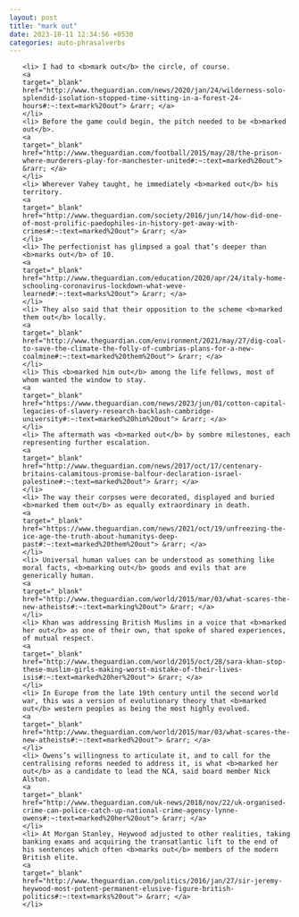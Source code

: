 ```yaml
---
layout: post
title: "mark out"
date: 2023-10-11 12:34:56 +0530
categories: auto-phrasalverbs
---
```

<ol>

    <li> I had to <b>mark out</b> the circle, of course.
    <a 
    target="_blank" 
    href="http://www.theguardian.com/news/2020/jan/24/wilderness-solo-splendid-isolation-stopped-time-sitting-in-a-forest-24-hours#:~:text=mark%20out"> &rarr; </a>
    </li>
    <li> Before the game could begin, the pitch needed to be <b>marked out</b>.
    <a 
    target="_blank" 
    href="http://www.theguardian.com/football/2015/may/28/the-prison-where-murderers-play-for-manchester-united#:~:text=marked%20out"> &rarr; </a>
    </li>
    <li> Wherever Vahey taught, he immediately <b>marked out</b> his territory.
    <a 
    target="_blank" 
    href="http://www.theguardian.com/society/2016/jun/14/how-did-one-of-most-prolific-paedophiles-in-history-get-away-with-crimes#:~:text=marked%20out"> &rarr; </a>
    </li>
    <li> The perfectionist has glimpsed a goal that’s deeper than <b>marks out</b> of 10.
    <a 
    target="_blank" 
    href="http://www.theguardian.com/education/2020/apr/24/italy-home-schooling-coronavirus-lockdown-what-weve-learned#:~:text=marks%20out"> &rarr; </a>
    </li>
    <li> They also said that their opposition to the scheme <b>marked them out</b> locally.
    <a 
    target="_blank" 
    href="http://www.theguardian.com/environment/2021/may/27/dig-coal-to-save-the-climate-the-folly-of-cumbrias-plans-for-a-new-coalmine#:~:text=marked%20them%20out"> &rarr; </a>
    </li>
    <li> This <b>marked him out</b> among the life fellows, most of whom wanted the window to stay.
    <a 
    target="_blank" 
    href="https://www.theguardian.com/news/2023/jun/01/cotton-capital-legacies-of-slavery-research-backlash-cambridge-university#:~:text=marked%20him%20out"> &rarr; </a>
    </li>
    <li> The aftermath was <b>marked out</b> by sombre milestones, each representing further escalation.
    <a 
    target="_blank" 
    href="http://www.theguardian.com/news/2017/oct/17/centenary-britains-calamitous-promise-balfour-declaration-israel-palestine#:~:text=marked%20out"> &rarr; </a>
    </li>
    <li> The way their corpses were decorated, displayed and buried <b>marked them out</b> as equally extraordinary in death.
    <a 
    target="_blank" 
    href="https://www.theguardian.com/news/2021/oct/19/unfreezing-the-ice-age-the-truth-about-humanitys-deep-past#:~:text=marked%20them%20out"> &rarr; </a>
    </li>
    <li> Universal human values can be understood as something like moral facts, <b>marking out</b> goods and evils that are generically human.
    <a 
    target="_blank" 
    href="http://www.theguardian.com/world/2015/mar/03/what-scares-the-new-atheists#:~:text=marking%20out"> &rarr; </a>
    </li>
    <li> Khan was addressing British Muslims in a voice that <b>marked her out</b> as one of their own, that spoke of shared experiences, of mutual respect.
    <a 
    target="_blank" 
    href="http://www.theguardian.com/world/2015/oct/28/sara-khan-stop-these-muslim-girls-making-worst-mistake-of-their-lives-isis#:~:text=marked%20her%20out"> &rarr; </a>
    </li>
    <li> In Europe from the late 19th century until the second world war, this was a version of evolutionary theory that <b>marked out</b> western peoples as being the most highly evolved.
    <a 
    target="_blank" 
    href="http://www.theguardian.com/world/2015/mar/03/what-scares-the-new-atheists#:~:text=marked%20out"> &rarr; </a>
    </li>
    <li> Owens’s willingness to articulate it, and to call for the centralising reforms needed to address it, is what <b>marked her out</b> as a candidate to lead the NCA, said board member Nick Alston.
    <a 
    target="_blank" 
    href="http://www.theguardian.com/uk-news/2018/nov/22/uk-organised-crime-can-police-catch-up-national-crime-agency-lynne-owens#:~:text=marked%20her%20out"> &rarr; </a>
    </li>
    <li> At Morgan Stanley, Heywood adjusted to other realities, taking banking exams and acquiring the transatlantic lift to the end of his sentences which often <b>marks out</b> members of the modern British elite.
    <a 
    target="_blank" 
    href="http://www.theguardian.com/politics/2016/jan/27/sir-jeremy-heywood-most-potent-permanent-elusive-figure-british-politics#:~:text=marks%20out"> &rarr; </a>
    </li>